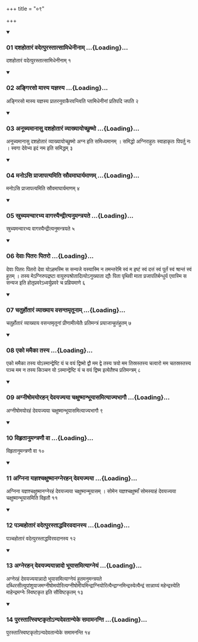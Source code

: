 +++
title = "०९"

+++

<div class="js_include" includetitle="true" newlevelforh1="3" unfilled="" url="/vedAH_yajuH/taittirIyam/sUtram/ApastambaH/shrautam/vishvAsa-prastutiH/04/09/01_dashahotAraM_vadetpurastAtsAmidhenInAm.md">
<details open><summary><h3>01 दशहोतारं वदेत्पुरस्तात्सामिधेनीनाम् ...{Loading}...</h3></summary>

दशहोतारं वदेत्पुरस्तात्सामिधेनीनाम् १
</details>
</div>

<div class="js_include collapsed" newlevelforh1="4" title="सर्वाष् टीकाः" url="/vedAH_yajuH/taittirIyam/sUtram/ApastambaH/shrautam/sarvASh_TIkAH/04/09/01_dashahotAraM_vadetpurastAtsAmidhenInAm.md"> </div>



<div class="js_include collapsed" newlevelforh1="4" title="मूलम्" url="/vedAH_yajuH/taittirIyam/sUtram/ApastambaH/shrautam/mUlam/04/09/01_dashahotAraM_vadetpurastAtsAmidhenInAm.md"> </div>


<div class="js_include" includetitle="true" newlevelforh1="3" unfilled="" url="/vedAH_yajuH/taittirIyam/sUtram/ApastambaH/shrautam/vishvAsa-prastutiH/04/09/02_angiraso_mAsya_yajnasya.md">
<details open><summary><h3>02 अङ्गिरसो मास्य यज्ञस्य ...{Loading}...</h3></summary>

अङ्गिरसो मास्य यज्ञस्य प्रातरनुवाकैरवन्त्विति प्तामिधेनीनां प्रतिपदि जपति २
</details>
</div>

<div class="js_include collapsed" newlevelforh1="4" title="सर्वाष् टीकाः" url="/vedAH_yajuH/taittirIyam/sUtram/ApastambaH/shrautam/sarvASh_TIkAH/04/09/02_angiraso_mAsya_yajnasya.md"> </div>



<div class="js_include collapsed" newlevelforh1="4" title="मूलम्" url="/vedAH_yajuH/taittirIyam/sUtram/ApastambaH/shrautam/mUlam/04/09/02_angiraso_mAsya_yajnasya.md"> </div>


<div class="js_include" includetitle="true" newlevelforh1="3" unfilled="" url="/vedAH_yajuH/taittirIyam/sUtram/ApastambaH/shrautam/vishvAsa-prastutiH/04/09/03_anUchyamAnAsu_dashahotAraM_vyAkhyAyochChuShmo.md">
<details open><summary><h3>03 अनूच्यमानासु दशहोतारं व्याख्यायोच्छुष्मो ...{Loading}...</h3></summary>

अनूच्यमानासु दशहोतारं व्याख्यायोच्छुष्मो अग्न इति समिध्यमानम् । समिद्धो अग्निराहुतः स्वाहाकृतः पिपर्तु नः । स्वगा देवेभ्य इदं नम इति समिद्धम् ३
</details>
</div>

<div class="js_include collapsed" newlevelforh1="4" title="सर्वाष् टीकाः" url="/vedAH_yajuH/taittirIyam/sUtram/ApastambaH/shrautam/sarvASh_TIkAH/04/09/03_anUchyamAnAsu_dashahotAraM_vyAkhyAyochChuShmo.md"> </div>



<div class="js_include collapsed" newlevelforh1="4" title="मूलम्" url="/vedAH_yajuH/taittirIyam/sUtram/ApastambaH/shrautam/mUlam/04/09/03_anUchyamAnAsu_dashahotAraM_vyAkhyAyochChuShmo.md"> </div>


<div class="js_include" includetitle="true" newlevelforh1="3" unfilled="" url="/vedAH_yajuH/taittirIyam/sUtram/ApastambaH/shrautam/vishvAsa-prastutiH/04/09/04_mano-si_prAjApatyamiti_srauvamAghAryamANam.md">
<details open><summary><h3>04 मनोऽसि प्राजापत्यमिति स्रौवमाघार्यमाणम् ...{Loading}...</h3></summary>

मनोऽसि प्राजापत्यमिति स्रौवमाघार्यमाणम् ४
</details>
</div>

<div class="js_include collapsed" newlevelforh1="4" title="सर्वाष् टीकाः" url="/vedAH_yajuH/taittirIyam/sUtram/ApastambaH/shrautam/sarvASh_TIkAH/04/09/04_mano-si_prAjApatyamiti_srauvamAghAryamANam.md"> </div>



<div class="js_include collapsed" newlevelforh1="4" title="मूलम्" url="/vedAH_yajuH/taittirIyam/sUtram/ApastambaH/shrautam/mUlam/04/09/04_mano-si_prAjApatyamiti_srauvamAghAryamANam.md"> </div>


<div class="js_include" includetitle="true" newlevelforh1="3" unfilled="" url="/vedAH_yajuH/taittirIyam/sUtram/ApastambaH/shrautam/vishvAsa-prastutiH/04/09/05_sruchyamanvArabhya_vAgasyaindrItyanumantrayate.md">
<details open><summary><h3>05 स्रुच्यमन्वारभ्य वागस्यैन्द्रीत्यनुमन्त्रयते ...{Loading}...</h3></summary>

स्रुच्यमन्वारभ्य वागस्यैन्द्रीत्यनुमन्त्रयते ५
</details>
</div>

<div class="js_include collapsed" newlevelforh1="4" title="सर्वाष् टीकाः" url="/vedAH_yajuH/taittirIyam/sUtram/ApastambaH/shrautam/sarvASh_TIkAH/04/09/05_sruchyamanvArabhya_vAgasyaindrItyanumantrayate.md"> </div>



<div class="js_include collapsed" newlevelforh1="4" title="मूलम्" url="/vedAH_yajuH/taittirIyam/sUtram/ApastambaH/shrautam/mUlam/04/09/05_sruchyamanvArabhya_vAgasyaindrItyanumantrayate.md"> </div>


<div class="js_include" includetitle="true" newlevelforh1="3" unfilled="" url="/vedAH_yajuH/taittirIyam/sUtram/ApastambaH/shrautam/vishvAsa-prastutiH/04/09/06_devAH_pitaraH_pitaro.md">
<details open><summary><h3>06 देवाः पितरः पितरो ...{Loading}...</h3></summary>

देवाः पितरः पितरो देवा योऽहमस्मि स सन्यजे यस्यास्मि न तमन्तरेमि स्वं म इष्टं स्वं दत्तं स्वं पूर्तं स्वं श्रान्तं स्वं हुतम् । तस्य मेऽग्निरुपद्रष्टा वायुरुपश्रोतादित्योऽनुख्याता द्यौः पिता पृथिवी माता प्रजापतिर्बन्धुर्य एवास्मि स सन्यज इति होतृप्रवरेऽध्वर्युप्रवरे च प्रव्रियमाणे ६
</details>
</div>

<div class="js_include collapsed" newlevelforh1="4" title="सर्वाष् टीकाः" url="/vedAH_yajuH/taittirIyam/sUtram/ApastambaH/shrautam/sarvASh_TIkAH/04/09/06_devAH_pitaraH_pitaro.md"> </div>



<div class="js_include collapsed" newlevelforh1="4" title="मूलम्" url="/vedAH_yajuH/taittirIyam/sUtram/ApastambaH/shrautam/mUlam/04/09/06_devAH_pitaraH_pitaro.md"> </div>


<div class="js_include" includetitle="true" newlevelforh1="3" unfilled="" url="/vedAH_yajuH/taittirIyam/sUtram/ApastambaH/shrautam/vishvAsa-prastutiH/04/09/07_chaturhotAraM_vyAkhyAya_vasantamRtUnAm.md">
<details open><summary><h3>07 चतुर्होतारं व्याख्याय वसन्तमृतूनाम् ...{Loading}...</h3></summary>

चतुर्होतारं व्याख्याय वसन्तमृतूनां प्रीणामीत्येतैः प्रतिमन्त्रं प्रयाजान्हुतंहुतम् ७
</details>
</div>

<div class="js_include collapsed" newlevelforh1="4" title="सर्वाष् टीकाः" url="/vedAH_yajuH/taittirIyam/sUtram/ApastambaH/shrautam/sarvASh_TIkAH/04/09/07_chaturhotAraM_vyAkhyAya_vasantamRtUnAm.md"> </div>



<div class="js_include collapsed" newlevelforh1="4" title="मूलम्" url="/vedAH_yajuH/taittirIyam/sUtram/ApastambaH/shrautam/mUlam/04/09/07_chaturhotAraM_vyAkhyAya_vasantamRtUnAm.md"> </div>


<div class="js_include" includetitle="true" newlevelforh1="3" unfilled="" url="/vedAH_yajuH/taittirIyam/sUtram/ApastambaH/shrautam/vishvAsa-prastutiH/04/09/08_eko_mamaikA_tasya.md">
<details open><summary><h3>08 एको ममैका तस्य ...{Loading}...</h3></summary>

एको ममैका तस्य योऽस्मान्द्वेष्टि यं च वयं द्विष्मो द्वौ मम द्वे तस्य त्रयो मम तिस्रस्तस्य चत्वारो मम चतस्रस्तस्य पञ्च मम न तस्य किञ्चन यो ऽस्मान्द्वेष्टि यं च वयं द्विष्म इत्येतैश्च प्रतिमन्त्रम् ८
</details>
</div>

<div class="js_include collapsed" newlevelforh1="4" title="सर्वाष् टीकाः" url="/vedAH_yajuH/taittirIyam/sUtram/ApastambaH/shrautam/sarvASh_TIkAH/04/09/08_eko_mamaikA_tasya.md"> </div>



<div class="js_include collapsed" newlevelforh1="4" title="मूलम्" url="/vedAH_yajuH/taittirIyam/sUtram/ApastambaH/shrautam/mUlam/04/09/08_eko_mamaikA_tasya.md"> </div>


<div class="js_include" includetitle="true" newlevelforh1="3" unfilled="" url="/vedAH_yajuH/taittirIyam/sUtram/ApastambaH/shrautam/vishvAsa-prastutiH/04/09/09_agnIShomayorahan_devayajyayA_chaxuShmAnbhUyAsamityAjyabhAgau.md">
<details open><summary><h3>09 अग्नीषोमयोरहन् देवयज्यया चक्षुष्मान्भूयासमित्याज्यभागौ ...{Loading}...</h3></summary>

अग्नीषोमयोरहं देवयज्यया चक्षुष्मान्भूयासमित्याज्यभागौ ९
</details>
</div>

<div class="js_include collapsed" newlevelforh1="4" title="सर्वाष् टीकाः" url="/vedAH_yajuH/taittirIyam/sUtram/ApastambaH/shrautam/sarvASh_TIkAH/04/09/09_agnIShomayorahan_devayajyayA_chaxuShmAnbhUyAsamityAjyabhAgau.md"> </div>



<div class="js_include collapsed" newlevelforh1="4" title="मूलम्" url="/vedAH_yajuH/taittirIyam/sUtram/ApastambaH/shrautam/mUlam/04/09/09_agnIShomayorahan_devayajyayA_chaxuShmAnbhUyAsamityAjyabhAgau.md"> </div>


<div class="js_include" includetitle="true" newlevelforh1="3" unfilled="" url="/vedAH_yajuH/taittirIyam/sUtram/ApastambaH/shrautam/vishvAsa-prastutiH/04/09/10_vihRtAnumantraNau_vA.md">
<details open><summary><h3>10 विहृतानुमन्त्रणौ वा ...{Loading}...</h3></summary>

विहृतानुमन्त्रणौ वा १०
</details>
</div>

<div class="js_include collapsed" newlevelforh1="4" title="सर्वाष् टीकाः" url="/vedAH_yajuH/taittirIyam/sUtram/ApastambaH/shrautam/sarvASh_TIkAH/04/09/10_vihRtAnumantraNau_vA.md"> </div>



<div class="js_include collapsed" newlevelforh1="4" title="मूलम्" url="/vedAH_yajuH/taittirIyam/sUtram/ApastambaH/shrautam/mUlam/04/09/10_vihRtAnumantraNau_vA.md"> </div>


<div class="js_include" includetitle="true" newlevelforh1="3" unfilled="" url="/vedAH_yajuH/taittirIyam/sUtram/ApastambaH/shrautam/vishvAsa-prastutiH/04/09/11_agninA_yajnashchaxuShmAnagnerahan_devayajyayA.md">
<details open><summary><h3>11 अग्निना यज्ञश्चक्षुष्मानग्नेरहन् देवयज्यया ...{Loading}...</h3></summary>

अग्निना यज्ञश्चक्षुष्मानग्नेरहं देवयज्यया चक्षुष्मान्मूयासम् । सोमेन यज्ञश्चक्षुष्माँ सोमस्याहं देवयज्यया चक्षुष्मान्भूयासमिति विहृतौ ११
</details>
</div>

<div class="js_include collapsed" newlevelforh1="4" title="सर्वाष् टीकाः" url="/vedAH_yajuH/taittirIyam/sUtram/ApastambaH/shrautam/sarvASh_TIkAH/04/09/11_agninA_yajnashchaxuShmAnagnerahan_devayajyayA.md"> </div>



<div class="js_include collapsed" newlevelforh1="4" title="मूलम्" url="/vedAH_yajuH/taittirIyam/sUtram/ApastambaH/shrautam/mUlam/04/09/11_agninA_yajnashchaxuShmAnagnerahan_devayajyayA.md"> </div>


<div class="js_include" includetitle="true" newlevelforh1="3" unfilled="" url="/vedAH_yajuH/taittirIyam/sUtram/ApastambaH/shrautam/vishvAsa-prastutiH/04/09/12_panchahotAraM_vadetpurastAddhaviravadAnasya.md">
<details open><summary><h3>12 पञ्चहोतारं वदेत्पुरस्ताद्धविरवदानस्य ...{Loading}...</h3></summary>

पञ्चहोतारं वदेत्पुरस्ताद्धविरवदानस्य १२
</details>
</div>

<div class="js_include collapsed" newlevelforh1="4" title="सर्वाष् टीकाः" url="/vedAH_yajuH/taittirIyam/sUtram/ApastambaH/shrautam/sarvASh_TIkAH/04/09/12_panchahotAraM_vadetpurastAddhaviravadAnasya.md"> </div>



<div class="js_include collapsed" newlevelforh1="4" title="मूलम्" url="/vedAH_yajuH/taittirIyam/sUtram/ApastambaH/shrautam/mUlam/04/09/12_panchahotAraM_vadetpurastAddhaviravadAnasya.md"> </div>


<div class="js_include" includetitle="true" newlevelforh1="3" unfilled="" url="/vedAH_yajuH/taittirIyam/sUtram/ApastambaH/shrautam/vishvAsa-prastutiH/04/09/13_agnerahan_devayajyayAnnAdo_bhUyAsamityAgneyaM.md">
<details open><summary><h3>13 अग्नेरहन् देवयज्ययान्नादो भूयासमित्याग्नेयं ...{Loading}...</h3></summary>

अग्नेरहं देवयज्ययान्नादो भूयासमित्याग्नेयं हुतमनुमन्त्रयते दब्धिरसीत्युपांशुयाजमग्नीषोमयोरित्यग्नीषोमीयमिन्द्राग्नियोरित्यैन्द्राग्नमिन्द्रस्येत्यैन्द्रं सान्नाय्यं महेन्द्रस्येति माहेन्द्रमग्नेः स्विष्टकृत इति सौविष्टकृतम् १३
</details>
</div>

<div class="js_include collapsed" newlevelforh1="4" title="सर्वाष् टीकाः" url="/vedAH_yajuH/taittirIyam/sUtram/ApastambaH/shrautam/sarvASh_TIkAH/04/09/13_agnerahan_devayajyayAnnAdo_bhUyAsamityAgneyaM.md"> </div>



<div class="js_include collapsed" newlevelforh1="4" title="मूलम्" url="/vedAH_yajuH/taittirIyam/sUtram/ApastambaH/shrautam/mUlam/04/09/13_agnerahan_devayajyayAnnAdo_bhUyAsamityAgneyaM.md"> </div>


<div class="js_include" includetitle="true" newlevelforh1="3" unfilled="" url="/vedAH_yajuH/taittirIyam/sUtram/ApastambaH/shrautam/vishvAsa-prastutiH/04/09/14_purastAtsviShTakRto-nyadevatAnyeke_samAmananti.md">
<details open><summary><h3>14 पुरस्तात्स्विष्टकृतोऽन्यदेवतान्येके समामनन्ति ...{Loading}...</h3></summary>

पुरस्तात्स्विष्टकृतोऽन्यदेवतान्येके समामनन्ति १४
</details>
</div>

<div class="js_include collapsed" newlevelforh1="4" title="सर्वाष् टीकाः" url="/vedAH_yajuH/taittirIyam/sUtram/ApastambaH/shrautam/sarvASh_TIkAH/04/09/14_purastAtsviShTakRto-nyadevatAnyeke_samAmananti.md"> </div>



<div class="js_include collapsed" newlevelforh1="4" title="मूलम्" url="/vedAH_yajuH/taittirIyam/sUtram/ApastambaH/shrautam/mUlam/04/09/14_purastAtsviShTakRto-nyadevatAnyeke_samAmananti.md"> </div>



